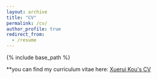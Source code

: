 ```yaml
---
layout: archive
title: "CV"
permalink: /cv/
author_profile: true
redirect_from:
  - /resume
---
```


{% include base_path %}

**you can find my curriculum vitae here: [Xuerui Kou's CV](../assets/CV._Xuerui_CHN.pdf)
